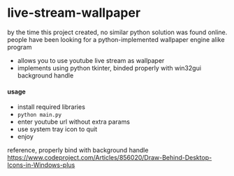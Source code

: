 # live-stream-wallpaper
by the time this project created, no similar python solution was found online. people have been looking for a python-implemented wallpaper engine alike program

- allows you to use youtube live stream as wallpaper
- implements using python tkinter, binded properly with win32gui background handle

#### usage
- install required libraries
- `python main.py`
- enter youtube url without extra params
- use system tray icon to quit
- enjoy

reference,
properly bind with background handle
https://www.codeproject.com/Articles/856020/Draw-Behind-Desktop-Icons-in-Windows-plus
